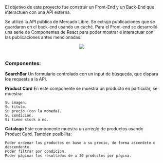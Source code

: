 El objetivo de este proyecto fue construir un Front-End y un Back-End que interactuen con una API externa.

Se utilizó la API pública de Mercado Libre. Se extrajo publicaciones que se guardaron en el back-end usando un caché. Para el Front-end se desarrolló una serie de Componentes de React para poder mostrar e interactuar con las publicaciones antes mencionadas.

<p align="center">
<img src="https://i.ibb.co/94C1dbf/cuatro-2.gif" />
 </p>

```
```

### Componentes:

**SearchBar**
Un formulario controlado con un input de búsqueda, que dispara los requests a la API.

**Product Card**
En este componente se muestra un producto en particular, se muestra:
```
Su imagen.
Su titulo.
Su precio (con la moneda).
Su condicion.
Si tiene stock o no.
```

**Catalogo**
Este componente muestra un arreglo de productos usando Product Card. Tambien posibilita:
```
Poder ordenar los productos en base a su precio, de forma ascendete o descendente.
Poder filtrar por condicion.
Poder páginar los resultados de a 30 productos por página.
```

